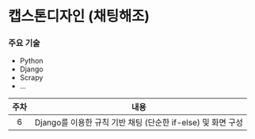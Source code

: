 # 캡스톤디자인 (채팅해조)

### 주요 기술
- Python
- Django
- Scrapy
- ...


|주차|내용|
|:-------:|:-----:
|6|Django를 이용한 규칙 기반 채팅 (단순한 if-else) 및 화면 구성
